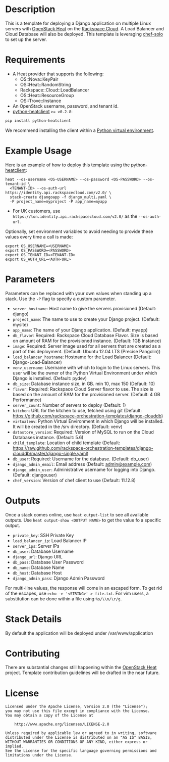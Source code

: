 Description
===========

This is a template for deploying a Django application on multiple Linux servers
with [OpenStack Heat](https://wiki.openstack.org/wiki/Heat) on the [Rackspace
Cloud](http://www.rackspace.com/cloud/). A Load Balancer and Cloud Database
will also be deployed. This template is leveraging
[chef-solo](http://docs.opscode.com/chef_solo.html) to set up the server.

Requirements
============
* A Heat provider that supports the following:
  * OS::Nova::KeyPair
  * OS::Heat::RandomString
  * Rackspace::Cloud::LoadBalancer
  * OS::Heat::ResourceGroup
  * OS::Trove::Instance
* An OpenStack username, password, and tenant id.
* [python-heatclient](https://github.com/openstack/python-heatclient)
`>= v0.2.8`:

```bash
pip install python-heatclient
```

We recommend installing the client within a [Python virtual
environment](http://www.virtualenv.org/).

Example Usage
=============
Here is an example of how to deploy this template using the
[python-heatclient](https://github.com/openstack/python-heatclient):

```
heat --os-username <OS-USERNAME> --os-password <OS-PASSWORD> --os-tenant-id \
  <TENANT-ID> --os-auth-url https://identity.api.rackspacecloud.com/v2.0/ \
  stack-create djangoapp -f django_multi.yaml \
  -P project_name=myproject -P app_name=myapp
```

* For UK customers, use `https://lon.identity.api.rackspacecloud.com/v2.0/` as
the `--os-auth-url`.

Optionally, set environment variables to avoid needing to provide these
values every time a call is made:

```
export OS_USERNAME=<USERNAME>
export OS_PASSWORD=<PASSWORD>
export OS_TENANT_ID=<TENANT-ID>
export OS_AUTH_URL=<AUTH-URL>
```

Parameters
==========
Parameters can be replaced with your own values when standing up a stack. Use
the `-P` flag to specify a custom parameter.

* `server_hostname`: Host name to give the servers provisioned (Default:
  django)
* `project_name`: The name to use to create your Django project. (Default:
  mysite)
* `app_name`: The name of your Django application. (Default: myapp)
* `db_flavor`: Required: Rackspace Cloud Database Flavor. Size is based on
  amount of RAM for the provisioned instance. (Default: 1GB Instance)
* `image`: Required: Server image used for all servers that are created as a
  part of this deployment. (Default: Ubuntu 12.04 LTS (Precise Pangolin))
* `load_balancer_hostname`: Hostname for the Load Balancer (Default:
  Django-Load-Balancer)
* `venv_username`: Username with which to login to the Linux servers. This user
  will be the owner of the Python Virtual Environment under which Django is
  installed. (Default: pydev)
* `db_size`: Database instance size, in GB. min 10, max 150 (Default: 10)
* `flavor`: Required: Rackspace Cloud Server flavor to use. The size is based
  on the amount of RAM for the provisioned server. (Default: 4 GB Performance)
* `server_count`: Number of servers to deploy (Default: 1)
* `kitchen`: URL for the kitchen to use, fetched using git
  (Default: https://github.com/rackspace-orchestration-templates/django-clouddb)
* `virtualenv`: Python Virtual Environment in which Django will be installed.
  It will be created in the /srv directory. (Default: venv)
* `datastore_version`: Required: Version of MySQL to run on the Cloud Databases
  instance. (Default: 5.6)
* `child_template`: Location of child template
  (Default: https://raw.github.com/rackspace-orchestration-templates/django-clouddb/master/django-single.yaml)
* `db_user`: Required: Username for the database. (Default: db_user)
* `django_admin_email`: Email address (Default: admin@example.com)
* `django_admin_user`: Administrative username for logging into Django.
  (Default: djangouser)
* `chef_version`: Version of chef client to use (Default: 11.12.8)

Outputs
=======
Once a stack comes online, use `heat output-list` to see all available outputs.
Use `heat output-show <OUTPUT NAME>` to get the value fo a specific output.

* `private_key`: SSH Private Key
* `load_balancer_ip`: Load Balancer IP
* `server_ips`: Server IPs
* `db_user`: Database Username
* `django_url`: Django URL
* `db_pass`: Database User Password
* `db_name`: Database Name
* `db_host`: Database Host
* `django_admin_pass`: Django Admin Password

For multi-line values, the response will come in an escaped form. To get rid of
the escapes, use `echo -e '<STRING>' > file.txt`. For vim users, a substitution
can be done within a file using `%s/\\n/\r/g`.

Stack Details
=============
By default the application will be deployed under /var/www/application

Contributing
============
There are substantial changes still happening within the [OpenStack
Heat](https://wiki.openstack.org/wiki/Heat) project. Template contribution
guidelines will be drafted in the near future.

License
=======
```
Licensed under the Apache License, Version 2.0 (the "License");
you may not use this file except in compliance with the License.
You may obtain a copy of the License at

    http://www.apache.org/licenses/LICENSE-2.0

Unless required by applicable law or agreed to in writing, software
distributed under the License is distributed on an "AS IS" BASIS,
WITHOUT WARRANTIES OR CONDITIONS OF ANY KIND, either express or implied.
See the License for the specific language governing permissions and
limitations under the License.
```
